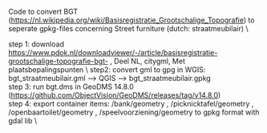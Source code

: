 Code to convert BGT (https://nl.wikipedia.org/wiki/Basisregistratie_Grootschalige_Topografie) to seperate gpkg-files concerning Street furniture (dutch: straatmeubilair) \

step 1: download https://www.pdok.nl/downloadviewer/-/article/basisregistratie-grootschalige-topografie-bgt-  , Deel NL, citygml, Met plaatsbepalingspunten \ 
step2: convert gml to gpg in WGIS: bgt_straatmeubilair.gml --> QGIS --> bgt_straatmeubilair.gpkg \
step 3: run bgt.dms in GeoDMS 14.8.0 (https://github.com/ObjectVision/GeoDMS/releases/tag/v14.8.0) \
step 4: export container items: /bank/geometry , /picknicktafel/geometry , /openbaartoilet/geometry , /speelvoorziening/geometry to gpkg format with gdal lib \
